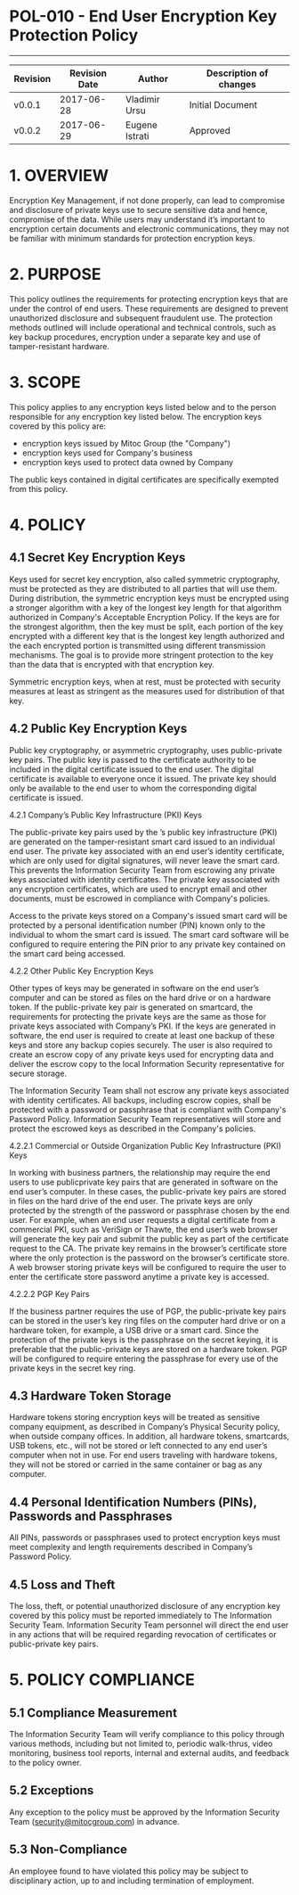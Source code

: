 # POL-010 - End User Encryption Key Protection Policy
-----------------------------------------------------


Revision | Revision Date | Author | Description of changes
-------- | ------------- | ------ | ----------------------
v0.0.1 | 2017-06-28 | Vladimir Ursu | Initial Document
v0.0.2 | 2017-06-29 | Eugene Istrati | Approved


# 1. OVERVIEW

Encryption Key Management, if not done properly, can lead to compromise and disclosure of private keys use to secure sensitive data and hence, compromise of the data. While users may understand it’s important to encryption certain documents and electronic communications, they may not be familiar with minimum standards for protection encryption keys. 


# 2. PURPOSE

This policy outlines the requirements for protecting encryption keys that are under the control of end users. These requirements are designed to prevent unauthorized disclosure and subsequent fraudulent use. The protection methods outlined will include operational and technical controls, such as key backup procedures, encryption under a separate key and use of tamper-resistant hardware.


# 3. SCOPE

This policy applies to any encryption keys listed below and to the person responsible for any encryption key listed below. The encryption keys covered by this policy are:

* encryption keys issued by Mitoc Group (the "Company")
* encryption keys used for Company's business
* encryption keys used to protect data owned by Company

The public keys contained in digital certificates are specifically exempted from this policy.


# 4. POLICY 

## 4.1 Secret Key Encryption Keys

Keys used for secret key encryption, also called symmetric cryptography, must be protected as they are distributed to all parties that will use them. During distribution, the symmetric encryption keys must be encrypted using a stronger algorithm with a key of the longest key length for that algorithm authorized in Company's Acceptable Encryption Policy. If the keys are for the strongest algorithm, then the key must be split, each portion of the key encrypted with a different key that is the longest key length authorized and the each encrypted portion is transmitted using different transmission mechanisms. The goal is to provide more stringent protection to the key than the data that is encrypted with that encryption key. 

Symmetric encryption keys, when at rest, must be protected with security measures at least as stringent as the measures used for distribution of that key.

## 4.2 Public Key Encryption Keys

Public key cryptography, or asymmetric cryptography, uses public-private key pairs. The public key is passed to the certificate authority to be included in the digital certificate issued to the end user. The digital certificate is available to everyone once it issued. The private key should only be available to the end user to whom the corresponding digital certificate is issued.

4.2.1 Company’s Public Key Infrastructure (PKI) Keys

The public-private key pairs used by the <Company Name>’s public key infrastructure (PKI) are generated on the tamper-resistant smart card issued to an individual end user. The private key associated with an end user’s identity certificate, which are only used for digital signatures, will never leave the smart card. This prevents the Information Security Team from escrowing any private keys associated with identity certificates. The private key associated with any encryption certificates, which are used to encrypt email and other documents, must be escrowed in compliance with Company's policies.

Access to the private keys stored on a Company's issued smart card will be protected by a personal identification number (PIN) known only to the individual to whom the smart card is issued. The smart card software will be configured to require entering the PIN prior to any private key contained on the smart card being accessed.

4.2.2 Other Public Key Encryption Keys

Other types of keys may be generated in software on the end user’s computer and can be stored as files on the hard drive or on a hardware token. If the public-private key pair is generated on smartcard, the requirements for protecting the private keys are the same as those for private keys associated with Company’s PKI. If the keys are generated in software, the end user is required to create at least one backup of these keys and store any backup copies securely. The user is also required to create an escrow copy of any private keys used for encrypting data and deliver the escrow copy to the local Information Security representative for secure storage.

The Information Security Team shall not escrow any private keys associated with identity certificates. All backups, including escrow copies, shall be protected with a password or passphrase that is compliant with Company's Password Policy. Information Security Team representatives will store and protect the escrowed keys as described in the Company's  policies.

4.2.2.1 Commercial or Outside Organization Public Key Infrastructure (PKI) Keys

In working with business partners, the relationship may require the end users to use publicprivate key pairs that are generated in software on the end user’s computer. In these cases, the public-private key pairs are stored in files on the hard drive of the end user. The private keys are only protected by the strength of the password or passphrase chosen by the end user. For example, when an end user requests a digital certificate from a commercial PKI, such as VeriSign or Thawte, the end user’s web browser will generate the key pair and submit the public key as part of the certificate request to the CA. The private key remains in the browser’s certificate store where the only protection is the password on the browser’s certificate store. A web browser storing private keys will be configured to require the user to enter the certificate store password anytime a private key is accessed.

4.2.2.2 PGP Key Pairs

If the business partner requires the use of PGP, the public-private key pairs can be stored in the user’s key ring files on the computer hard drive or on a hardware token, for example, a USB drive or a smart card. Since the protection of the private keys is the passphrase on the secret keying, it is preferable that the public-private keys are stored on a hardware token. PGP will be configured to require entering the passphrase for every use of the private keys in the secret key ring.

## 4.3 Hardware Token Storage

Hardware tokens storing encryption keys will be treated as sensitive company equipment, as described in Company’s Physical Security policy, when outside company offices. In addition, all hardware tokens, smartcards, USB tokens, etc., will not be stored or left connected to any end user’s computer when not in use. For end users traveling with hardware tokens, they will not be stored or carried in the same container or bag as any computer.

## 4.4 Personal Identification Numbers (PINs), Passwords and Passphrases

All PINs, passwords or passphrases used to protect encryption keys must meet complexity and length requirements described in Company’s Password Policy.

## 4.5 Loss and Theft

The loss, theft, or potential unauthorized disclosure of any encryption key covered by this policy must be reported immediately to The Information Security Team. Information Security Team personnel will direct the end user in any actions that will be required regarding revocation of certificates or public-private key pairs.


# 5. POLICY COMPLIANCE 

## 5.1	Compliance Measurement

The Information Security Team will verify compliance to this policy through various methods, including but not limited to, periodic walk-thrus, video monitoring, business tool reports, internal and external audits, and feedback to the policy owner. 

##  5.2	Exceptions

Any exception to the policy must be approved by the Information Security Team (security@mitocgroup.com) in advance.

##  5.3	Non-Compliance

An employee found to have violated this policy may be subject to disciplinary action, up to and including termination of employment. 
